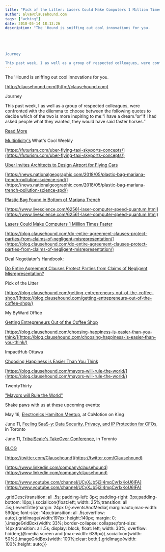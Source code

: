 ```yaml
---
title: "Pick of the Litter: Lasers Could Make Computers 1 Million Times Faster"
author: alva@clausehound.com
tags: ["aching"]
date: 2018-05-14 18:13:26
description: "The 'Hound is sniffing out cool innovations for you.





Journey

This past week, I as well as a group of respected colleagues, were confronted with the dilemma to choose between the following quotes..."
---
```


The 'Hound is sniffing out cool innovations for you.

[http://clausehound.com](http://clausehound.com)

Journey

This past week, I as well as a group of respected colleagues, were confronted with the dilemma to choose between the following quotes to decide which of the two is more inspiring to me:“I have a dream.”or“If I had asked people what they wanted, they would have said faster horses.”

[Read More](https://blog.clausehound.com/who-would-win-mlk-versus-henry-ford/)

[Multiplicity's](http://multiplicity.media) What's Cool Weekly

[https://futurism.com/uber-flying-taxi-skyports-concepts/](https://futurism.com/uber-flying-taxi-skyports-concepts/)

[Uber Invites Architects to Design Airport for Flying Cars](https://futurism.com/uber-flying-taxi-skyports-concepts/)

[https://news.nationalgeographic.com/2018/05/plastic-bag-mariana-trench-pollution-science-spd/](https://news.nationalgeographic.com/2018/05/plastic-bag-mariana-trench-pollution-science-spd/)

[Plastic Bag Found in Bottom of Mariana Trench](https://news.nationalgeographic.com/2018/05/plastic-bag-mariana-trench-pollution-science-spd/)

[https://www.livescience.com/62561-laser-computer-speed-quantum.html](https://www.livescience.com/62561-laser-computer-speed-quantum.html)

[Lasers Could Make Computers 1 Million Times Faster ](https://www.livescience.com/62561-laser-computer-speed-quantum.html)

[https://blog.clausehound.com/do-entire-agreement-clauses-protect-parties-from-claims-of-negligent-misrepresentation/](https://blog.clausehound.com/do-entire-agreement-clauses-protect-parties-from-claims-of-negligent-misrepresentation/)

Deal Negotiator's Handbook: 

[ Do Entire Agreement Clauses Protect Parties from Claims of Negligent Misrepresentation? ](https://blog.clausehound.com/do-entire-agreement-clauses-protect-parties-from-claims-of-negligent-misrepresentation/)

Pick of the Litter

[https://blog.clausehound.com/getting-entrepreneurs-out-of-the-coffee-shop/](https://blog.clausehound.com/getting-entrepreneurs-out-of-the-coffee-shop/)

 My ByWard Office 

[ Getting Entrepreneurs Out of the Coffee Shop](https://blog.clausehound.com/getting-entrepreneurs-out-of-the-coffee-shop/)

[https://blog.clausehound.com/choosing-happiness-is-easier-than-you-think/](https://blog.clausehound.com/choosing-happiness-is-easier-than-you-think/)

 ImpactHub Ottawa 

[ Choosing Happiness is Easier Than You Think](https://blog.clausehound.com/choosing-happiness-is-easier-than-you-think/)

[https://blog.clausehound.com/mayors-will-rule-the-world/](https://blog.clausehound.com/mayors-will-rule-the-world/)

 TwentyThirty 

["Mayors will Rule the World"](https://blog.clausehound.com/mayors-will-rule-the-world/)

Shake paws with us at these upcoming events: 

May 16, [Electronics Hamilton Meetup](https://blog.clausehound.com/electronics-hamilton-meetup/), at CoMotion on King

June 11, [Feeling SaaS-y: Data Security, Privacy, and IP Protection for CFOs](https://blog.clausehound.com/feeling-saas-y-data-security-privacy-and-ip-protection-for-cfos/), in Toronto

June 11, [TribalScale's TakeOver Conference](https://blog.clausehound.com/tribalscales-takeover-conference/), in Toronto

[BLOG](http://blog.clausehound.com)

[https://twitter.com/Clausehound](https://twitter.com/Clausehound)

[https://www.linkedin.com/company/clausehound](https://www.linkedin.com/company/clausehound)

[https://www.youtube.com/channel/UCyXJb5j3l4mqCw1xKoU6IFA](https://www.youtube.com/channel/UCyXJb5j3l4mqCw1xKoU6IFA)

.gridDesc{transition: all .5s; padding-left: 3px; padding-right: 3px;padding-bottom: 10px;}.socialIcon{float:left; width: 25%;transition: all .5s;}.eventTitle{margin: 24px 0;}.eventsAndMedia{ margin:auto;max-width: 590px; font-size: 14px;transition: all .5s;overflow: auto;}.gridImage{width:197px; height:140px; margin: 0; }.imageGridBox{width: 33%; border-collapse: collapse;font-size: 14px;transition: all .5s; display: block; float: left; width: 33%; overflow: hidden;}@media screen and (max-width: 639px){.socialIcon{width: 50%;}.imageGridBox{width: 100%;clear: both;}.gridImage{width: 100%;height: auto;}}